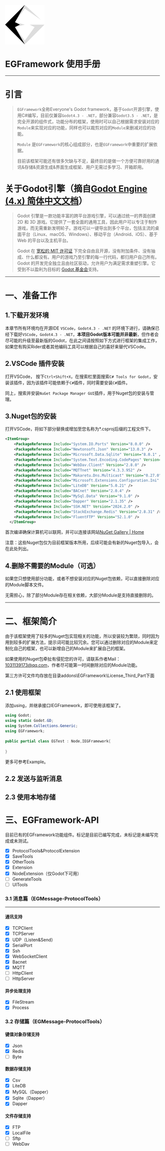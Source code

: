 ![](EGframework.png)

# EGFramework 使用手册

---

# 引言

> `EGFramework`全称Everyone's Godot framework，基于`Godot`开源引擎，使用C#编写，目前仅兼容`Godot4.3 - .NET`，部分兼容`Godot3.5 - .NET`，是完全开源的组件式，功能分布的框架，使用时可以自己根据需求安装对应的`Module`来实现对应的功能，同样也可以裁剪对应的`Module`来删减对应的功能。
>
> `Module` 是`EGFramework`的核心组成部分，也是`EGFramework`中重要的扩展依据。
>
> 目前该框架可能还有很多欠缺与不足，最终目的是做一个方便可靠好用的通讯&存储&资源生成&界面生成框架、用户无需过多学习、开箱即用。

# 关于Godot引擎（摘自[Godot Engine (4.x) 简体中文文档](https://docs.godotengine.org/zh-cn/4.x/about/introduction.html)）

> Godot 引擎是一款功能丰富的跨平台游戏引擎，可以通过统一的界面创建 2D 和 3D 
> 游戏。它提供了一套全面的通用工具，因此用户可以专注于制作游戏，而无需重新发明轮子。游戏可以一键导出到多个平台，包括主流的桌面平台（Linux、macOS、Windows）、移动平台（Android、iOS）、基于
>  Web 的平台以及主机平台。
> 
> Godot 在 [宽松的 MIT 许可证](https://docs.godotengine.org/zh-cn/4.x/about/complying_with_licenses.html#doc-complying-with-licenses) 下完全自由且开源，没有附加条件、没有抽成、什么都没有。用户的游戏乃至引擎的每一行代码，都归用户自己所有。Godot 的开发完全独立且由社区驱动，允许用户为满足需求重塑引擎。它受到不以盈利为目标的 [Godot 基金会](https://godot.foundation/)支持。

---



# 一、准备工作

## 1.下载开发环境

本章节所有环境均在开源IDE `VSCode`，`Godot4.3 - .NET` 的环境下进行，请确保已经下载好`VSCode`，`Godot4.3 - .NET`，<b>本项目Godot版本可能并非最新</b>，但作者会尽可能的升级至最新版的Godot，在此之间请按照如下方式进行框架的集成工作，如果您有购买Rider或者其他编码工具可以根据自己的喜好来替代VSCode。

## 2.VSCode 插件安装

打开VSCode， 按下`Ctrl+Shift+X`，在搜索栏里面搜索`C# Tools for Godot`，安装该插件，因为该插件可能依赖于`C#`插件，同时需要安装`C#`插件。

同上，搜索并安装`NuGet Package Manager GUI`插件，用于Nuget包的安装与管理。

## 3.Nuget包的安装

打开VSCode，将如下部分替换或增加至您名称为*.csproj后缀的工程文件下。

```xml
<ItemGroup>
    <PackageReference Include="System.IO.Ports" Version="8.0.0" />
    <PackageReference Include="Newtonsoft.Json" Version="13.0.3" />
    <PackageReference Include="Microsoft.Data.Sqlite" Version="8.0.1" />
    <PackageReference Include="System.Text.Encoding.CodePages" Version="8.0.0" />
    <PackageReference Include="WebDav.Client" Version="2.8.0" />
    <PackageReference Include="MQTTnet" Version="4.3.3.952" />
    <PackageReference Include="Makaretu.Dns.Multicast" Version="0.27.0" />
    <PackageReference Include="Microsoft.Extensions.Configuration.Ini" Version="8.0.0" />
    <PackageReference Include="LiteDB" Version="5.0.21" />
    <PackageReference Include="BACnet" Version="2.0.4" />
    <PackageReference Include="MySql.Data" Version="9.1.0" />
    <PackageReference Include="Dapper" Version="2.1.35" />
    <PackageReference Include="SSH.NET" Version="2024.2.0" />
    <PackageReference Include="StackExchange.Redis" Version="2.8.31" />
    <PackageReference Include="FluentFTP" Version="52.1.0" />
  </ItemGroup>
```

首次编译确保计算机可以联网，并可以连接该网站[NuGet Gallery | Home](https://www.nuget.org/)

注意：这些Nuget包仅为目前框架版本所用，后续可能会有新的Nuget包导入，会在此处列出。

## 4.删除不需要的Module（可选）

如果您只想使用部分功能，或者不想安装对应的Nuget包依赖，可以直接删除对应的Module脚本文件。

无需担心，除了部分Module存在相关依赖，大部分Module是支持直接删除的。

---



# 二、框架简介

由于该框架使用了较多的Nuget包实现相关的功能，所以安装较为繁琐，同时因为用到较多的扩展方法，提示词可能比较冗余。您可以通过删除对应的Module来定制化自己的框架，也可以新增自己的Module来扩展自己的框架。

如果使用的Nuget包牵扯有侵犯您的许可，请联系作者Mail：1031139173@qq.com，作者尽可能第一时间删除对应的Module功能。

第三方许可文件均存放在目录addons\EGFramework\License_Third_Part下面

## 2.1 使用框架

添加using，并继承接口IEGFramework，即可使用该框架了。

```csharp
using Godot;
using static Godot.GD;
using System.Collections.Generic;
using EGFramework;

public partial class EGTest : Node,IEGFramework{
    
}
```

更多可参考Example。

## 2.2 发送与监听消息



## 2.3 使用本地存储



# 三、EGFramework-API

目前已有的EGFramework功能组件。标记是目前已编写完成，未标记是未编写完成或未测试。

- [x] ProtocolTools&ProtocolExtension
- [x] SaveTools
- [x] OtherTools
- [x] Extension
- [x] NodeExtension（仅Godot下可用）
- [ ] GenerateTools
- [ ] UITools

### 3.1 消息篇（EGMessage-ProtocolTools）

---

#### 通讯支持

- [x] TCPClient
- [x] TCPServer
- [x] UDP（Listen&Send）
- [x] SerialPort
- [x] Ssh
- [x] WebSocketClient
- [x] Bacnet
- [x] MQTT
- [ ] HttpClient
- [ ] HttpServer

#### 异步处理支持

- [x] FileStream
- [x] Process

### 3.2 存储篇（EGMessage-ProtocolTools）

#### 键值对象存储支持

- [x] Json
- [x] Redis
- [ ] Byte

#### 数据存储支持

- [x] Csv
- [x] LiteDB
- [x] MySQL（Dapper）
- [x] Sqlite（Dapper）
- [x] Dapper

#### 文件存储支持

- [x] FTP
- [x] LocalFile
- [ ] Sftp
- [ ] WebDav
